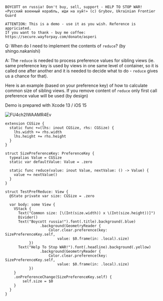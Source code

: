 ```
BOYCOTT on russia! Don't buy, sell, support - HELP TO STOP WAR!
«Русский военный корабль, иди на хуй!» (c) Grybov, Ukrainian Frontier Guard

ATTENTION: This is a demo - use it as you wish. Reference is appriciated.
If you want to thank - buy me coffee: https://secure.wayforpay.com/donate/asperi
```

Q: When do I need to implement the contents of `reduce`? (by shingo.nakanishi)

A: The `reduce` is needed to process preference values for sibling views (ie. same preference key is used by views in one same level of container, so it is called one after another and it is needed to decide what to do - `reduce` gives us a chance for that).

Here is an example (based on your preference key) of how to calculate common size of sibling views. If you remove content of `reduce` only first call preference value will be used (by design)

Demo is prepared with Xcode 13 / iOS 15

![FU4ch2IWAAMR4Ev](https://user-images.githubusercontent.com/62171579/173038846-d2c2a632-cfb9-423b-9f42-3f669ef1ac03.png)


```
extension CGSize {
  static func +=(lhs: inout CGSize, rhs: CGSize) {
    lhs.width += rhs.width
    lhs.height += rhs.height
  }
}

struct SizePreferenceKey: PreferenceKey {
  typealias Value = CGSize
  static var defaultValue: Value = .zero

  static func reduce(value: inout Value, nextValue: () -> Value) {
    value += nextValue()
  }
}

struct TestPrefReduce: View {
  @State private var size: CGSize = .zero

  var body: some View {
    VStack {
      Text("Common size: [\(Int(size.width)) x \(Int(size.height))]")
      Divider()
      Text("Boycott russia!").font(.title).background(.blue)
                .background(GeometryReader {
                    Color.clear.preference(key: SizePreferenceKey.self,
                        value: $0.frame(in: .local).size)
           })
      Text("Help To Stop WAR!").font(.headline).background(.yellow)
                .background(GeometryReader {
                    Color.clear.preference(key: SizePreferenceKey.self,
                        value: $0.frame(in: .local).size)
           })
    }
    .onPreferenceChange(SizePreferenceKey.self) {
        self.size = $0
    }
  }
}
```

